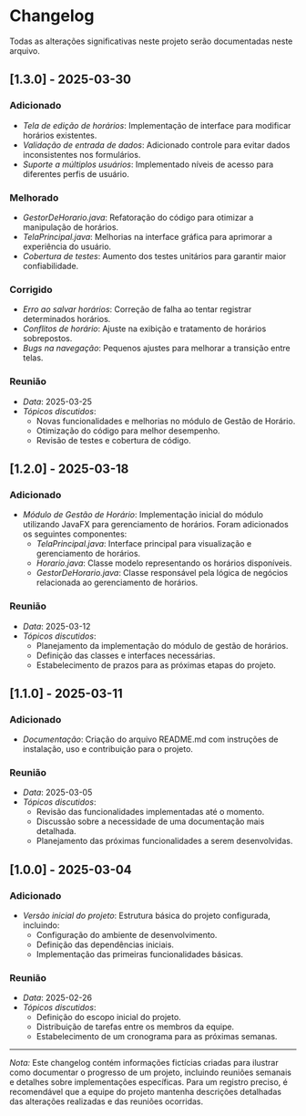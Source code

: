 # Changelog

Todas as alterações significativas neste projeto serão documentadas neste arquivo.

## [1.3.0] - 2025-03-30
### Adicionado
- *Tela de edição de horários*: Implementação de interface para modificar horários existentes.
- *Validação de entrada de dados*: Adicionado controle para evitar dados inconsistentes nos formulários.
- *Suporte a múltiplos usuários*: Implementado níveis de acesso para diferentes perfis de usuário.

### Melhorado
- *GestorDeHorario.java*: Refatoração do código para otimizar a manipulação de horários.
- *TelaPrincipal.java*: Melhorias na interface gráfica para aprimorar a experiência do usuário.
- *Cobertura de testes*: Aumento dos testes unitários para garantir maior confiabilidade.

### Corrigido
- *Erro ao salvar horários*: Correção de falha ao tentar registrar determinados horários.
- *Conflitos de horário*: Ajuste na exibição e tratamento de horários sobrepostos.
- *Bugs na navegação*: Pequenos ajustes para melhorar a transição entre telas.

### Reunião
- *Data*: 2025-03-25
- *Tópicos discutidos*:
  - Novas funcionalidades e melhorias no módulo de Gestão de Horário.
  - Otimização do código para melhor desempenho.
  - Revisão de testes e cobertura de código.

## [1.2.0] - 2025-03-18
### Adicionado
- *Módulo de Gestão de Horário*: Implementação inicial do módulo utilizando JavaFX para gerenciamento de horários. Foram adicionados os seguintes componentes:
  - *TelaPrincipal.java*: Interface principal para visualização e gerenciamento de horários.
  - *Horario.java*: Classe modelo representando os horários disponíveis.
  - *GestorDeHorario.java*: Classe responsável pela lógica de negócios relacionada ao gerenciamento de horários.

### Reunião
- *Data*: 2025-03-12
- *Tópicos discutidos*:
  - Planejamento da implementação do módulo de gestão de horários.
  - Definição das classes e interfaces necessárias.
  - Estabelecimento de prazos para as próximas etapas do projeto.

## [1.1.0] - 2025-03-11
### Adicionado
- *Documentação*: Criação do arquivo README.md com instruções de instalação, uso e contribuição para o projeto.

### Reunião
- *Data*: 2025-03-05
- *Tópicos discutidos*:
  - Revisão das funcionalidades implementadas até o momento.
  - Discussão sobre a necessidade de uma documentação mais detalhada.
  - Planejamento das próximas funcionalidades a serem desenvolvidas.

## [1.0.0] - 2025-03-04
### Adicionado
- *Versão inicial do projeto*: Estrutura básica do projeto configurada, incluindo:
  - Configuração do ambiente de desenvolvimento.
  - Definição das dependências iniciais.
  - Implementação das primeiras funcionalidades básicas.

### Reunião
- *Data*: 2025-02-26
- *Tópicos discutidos*:
  - Definição do escopo inicial do projeto.
  - Distribuição de tarefas entre os membros da equipe.
  - Estabelecimento de um cronograma para as próximas semanas.

---

*Nota:* Este changelog contém informações fictícias criadas para ilustrar como documentar o progresso de um projeto, incluindo reuniões semanais e detalhes sobre implementações específicas. Para um registro preciso, é recomendável que a equipe do projeto mantenha descrições detalhadas das alterações realizadas e das reuniões ocorridas.
